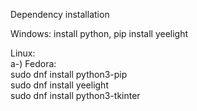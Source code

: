 Dependency installation

Windows: install python, pip install yeelight  

Linux:   
a-) Fedora:  
   sudo dnf install python3-pip  
   sudo dnf install yeelight  
   sudo dnf install python3-tkinter  
